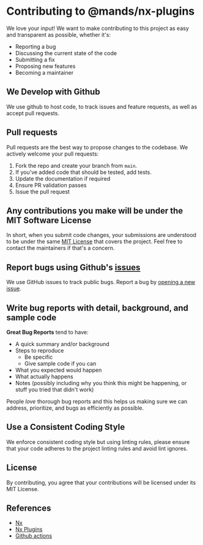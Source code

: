 # Contributing to @mands/nx-plugins

We love your input! We want to make contributing to this project as easy and transparent as possible, whether it's:

- Reporting a bug
- Discussing the current state of the code
- Submitting a fix
- Proposing new features
- Becoming a maintainer

## We Develop with Github

We use github to host code, to track issues and feature requests, as well as accept pull requests.

## Pull requests

Pull requests are the best way to propose changes to the codebase. We actively welcome your pull requests:

1. Fork the repo and create your branch from `main`.
2. If you've added code that should be tested, add tests.
3. Update the documentation if required
4. Ensure PR validation passes
5. Issue the pull request

## Any contributions you make will be under the MIT Software License

In short, when you submit code changes, your submissions are understood to be under the same [MIT License](http://choosealicense.com/licenses/mit/) that covers the project. Feel free to contact the maintainers if that's a concern.

## Report bugs using Github's [issues](https://github.com/marksandspencer/nx-plugins/issues)

We use GitHub issues to track public bugs. Report a bug by [opening a new issue](https://github.com/marksandspencer/nx-plugins/issues/new).

## Write bug reports with detail, background, and sample code

**Great Bug Reports** tend to have:

- A quick summary and/or background
- Steps to reproduce
  - Be specific
  - Give sample code if you can
- What you expected would happen
- What actually happens
- Notes (possibly including why you think this might be happening, or stuff you tried that didn't work)

People _love_ thorough bug reports and this helps us making sure we can address, prioritize, and bugs as efficiently as possible.

## Use a Consistent Coding Style

We enforce consistent coding style but using linting rules, please ensure that your code adheres to the project linting rules and avoid lint ignores.

## License

By contributing, you agree that your contributions will be licensed under its MIT License.

## References

- [Nx](https://nx.dev/)
- [Nx Plugins](https://nx.dev/packages/nx-plugin)
- [Github actions](https://github.com/features/actions)
